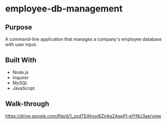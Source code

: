 # employee-db-management

## Purpose
A command-line application that manages a company's employee database with user input. 

## Built With
- Node.js
- Inquirer
- MySQL
- JavaScript

## Walk-through
https://drive.google.com/file/d/1_zodTEAhoyi6ZjrAgZAqpPI-elYNU3ae/view



